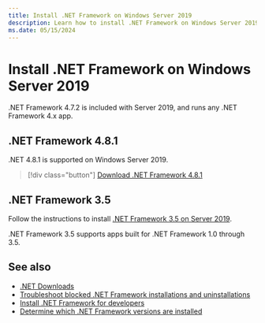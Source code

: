 ```yaml
---
title: Install .NET Framework on Windows Server 2019
description: Learn how to install .NET Framework on Windows Server 2019. .NET Framework 4.7.2 is included, but .NET Framework 4.8.1 can be installed separately.
ms.date: 05/15/2024
---
```


# Install .NET Framework on Windows Server 2019

.NET Framework 4.7.2 is included with Server 2019, and runs any .NET Framework 4.x app.

## .NET Framework 4.8.1

.NET 4.8.1 is supported on Windows Server 2019.

> [!div class="button"]
> [Download .NET Framework 4.8.1](https://dotnet.microsoft.com/download/dotnet-framework/net481)

## .NET Framework 3.5

Follow the instructions to install [.NET Framework 3.5 on Server 2019](dotnet-35-windows.md).

.NET Framework 3.5 supports apps built for .NET Framework 1.0 through 3.5.

## See also

- [.NET Downloads](https://dotnet.microsoft.com/download)
- [Troubleshoot blocked .NET Framework installations and uninstallations](troubleshoot-blocked-installations-and-uninstallations.md)
- [Install .NET Framework for developers](guide-for-developers.md)
- [Determine which .NET Framework versions are installed](../migration-guide/how-to-determine-which-versions-are-installed.md)
